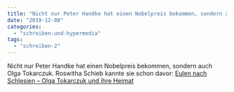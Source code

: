 ```yaml
---
title: "Nicht nur Peter Handke hat einen Nobelpreis bekommen, sondern auch Olga Tokarczuk:"
date: "2019-12-08"
categories: 
  - "schreiben-und-hypermedia"
tags: 
  - "schreiben-2"
---
```


Nicht nur Peter Handke hat einen Nobelpreis bekommen, sondern auch Olga Tokarczuk. Roswitha Schieb kannte sie schon davor: [Eulen nach Schlesien – Olga Tokarczuk und ihre Heimat](https://www.nzz.ch/feuilleton/eulen-nach-schlesien-olga-tokarczuk-und-ihre-heimat-ld.1514625?mktcid=smsh&mktcval=Facebook "Eulen nach Schlesien – Olga Tokarczuk und ihre Heimat")
